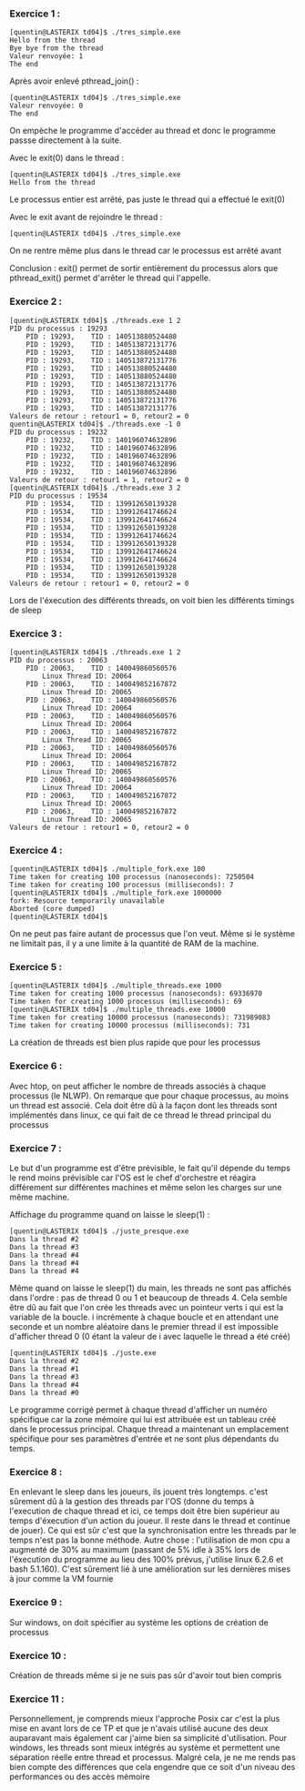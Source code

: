 ### Exercice 1 :
```shell
[quentin@LASTERIX td04]$ ./tres_simple.exe 
Hello from the thread
Bye bye from the thread
Valeur renvoyée: 1
The end
```
Après avoir enlevé pthread_join() :
```shell
[quentin@LASTERIX td04]$ ./tres_simple.exe 
Valeur renvoyée: 0
The end
```
On empèche le programme d'accéder au thread et donc le programme passse directement à la suite.

Avec le exit(0) dans le thread :
```shell
[quentin@LASTERIX td04]$ ./tres_simple.exe 
Hello from the thread
```
Le processus entier est arrêté, pas juste le thread qui a effectué le exit(0)

Avec le exit avant de rejoindre le thread :
```shell
[quentin@LASTERIX td04]$ ./tres_simple.exe
```
On ne rentre même plus dans le thread car le processus est arrêté avant

Conclusion : exit() permet de sortir entièrement du processus alors que pthread_exit() permet d'arrêter le thread qui l'appelle.


### Exercice 2 :
```shell
[quentin@LASTERIX td04]$ ./threads.exe 1 2
PID du processus : 19293
	PID : 19293,	TID : 140513880524480
	PID : 19293,	TID : 140513872131776
	PID : 19293,	TID : 140513880524480
	PID : 19293,	TID : 140513872131776
	PID : 19293,	TID : 140513880524480
	PID : 19293,	TID : 140513880524480
	PID : 19293,	TID : 140513872131776
	PID : 19293,	TID : 140513880524480
	PID : 19293,	TID : 140513872131776
	PID : 19293,	TID : 140513872131776
Valeurs de retour : retour1 = 0, retour2 = 0
quentin@LASTERIX td04]$ ./threads.exe -1 0
PID du processus : 19232
	PID : 19232,	TID : 140196074632896
	PID : 19232,	TID : 140196074632896
	PID : 19232,	TID : 140196074632896
	PID : 19232,	TID : 140196074632896
	PID : 19232,	TID : 140196074632896
Valeurs de retour : retour1 = 1, retour2 = 0
[quentin@LASTERIX td04]$ ./threads.exe 3 2
PID du processus : 19534
	PID : 19534,	TID : 139912650139328
	PID : 19534,	TID : 139912641746624
	PID : 19534,	TID : 139912641746624
	PID : 19534,	TID : 139912650139328
	PID : 19534,	TID : 139912641746624
	PID : 19534,	TID : 139912650139328
	PID : 19534,	TID : 139912641746624
	PID : 19534,	TID : 139912641746624
	PID : 19534,	TID : 139912650139328
	PID : 19534,	TID : 139912650139328
Valeurs de retour : retour1 = 0, retour2 = 0
```
Lors de l'éxecution des différents threads, on voit bien les différents timings de sleep


### Exercice 3 :
```shell
[quentin@LASTERIX td04]$ ./threads.exe 1 2
PID du processus : 20063
	PID : 20063,	TID : 140049860560576
		Linux Thread ID: 20064
	PID : 20063,	TID : 140049852167872
		Linux Thread ID: 20065
	PID : 20063,	TID : 140049860560576
		Linux Thread ID: 20064
	PID : 20063,	TID : 140049860560576
		Linux Thread ID: 20064
	PID : 20063,	TID : 140049852167872
		Linux Thread ID: 20065
	PID : 20063,	TID : 140049860560576
		Linux Thread ID: 20064
	PID : 20063,	TID : 140049852167872
		Linux Thread ID: 20065
	PID : 20063,	TID : 140049860560576
		Linux Thread ID: 20064
	PID : 20063,	TID : 140049852167872
		Linux Thread ID: 20065
	PID : 20063,	TID : 140049852167872
		Linux Thread ID: 20065
Valeurs de retour : retour1 = 0, retour2 = 0
```


### Exercice 4 : 
```shell
[quentin@LASTERIX td04]$ ./multiple_fork.exe 100
Time taken for creating 100 processus (nanoseconds): 7250504
Time taken for creating 100 processus (milliseconds): 7
[quentin@LASTERIX td04]$ ./multiple_fork.exe 1000000
fork: Resource temporarily unavailable
Aborted (core dumped)
[quentin@LASTERIX td04]$ 
```
On ne peut pas faire autant de processus que l'on veut. Même si le système ne limitait pas, il y a une limite à la quantité de RAM de la machine.


### Exercice 5 :
```shell
[quentin@LASTERIX td04]$ ./multiple_threads.exe 1000
Time taken for creating 1000 processus (nanoseconds): 69336970
Time taken for creating 1000 processus (milliseconds): 69
[quentin@LASTERIX td04]$ ./multiple_threads.exe 10000
Time taken for creating 10000 processus (nanoseconds): 731989083
Time taken for creating 10000 processus (milliseconds): 731
```
La création de threads est bien plus rapide que pour les processus


### Exercice 6 :
Avec htop, on peut afficher le nombre de threads associés à chaque processus (le NLWP). On remarque que pour chaque processus, au moins un thread est associé. Cela doit être dû à la façon dont les threads sont implémentés dans linux, ce qui fait de ce thread le thread principal du processus


### Exercice 7 :
Le but d'un programme est d'être prévisible, le fait qu'il dépende du temps le rend moins prévisible car l'OS est le chef d'orchestre et réagira différement sur différentes machines et même selon les charges sur une même machine.

Affichage du programme quand on laisse le sleep(1) :
```shell
[quentin@LASTERIX td04]$ ./juste_presque.exe 
Dans la thread #2
Dans la thread #3
Dans la thread #4
Dans la thread #4
Dans la thread #4
```
Même quand on laisse le sleep(1) du main, les threads ne sont pas affichés dans l'ordre : pas de thread 0 ou 1 et beaucoup de threads 4. Cela semble être dû au fait que l'on crée les threads avec un pointeur verts i qui est la variable de la boucle. i incrémente à chaque boucle et en attendant une seconde et un nombre aléatoire dans le premier thread il est impossible d'afficher thread 0 (0 étant la valeur de i avec laquelle le thread a été créé)

```shell
[quentin@LASTERIX td04]$ ./juste.exe 
Dans la thread #2
Dans la thread #1
Dans la thread #3
Dans la thread #4
Dans la thread #0
```
Le programme corrigé permet à chaque thread d'afficher un numéro spécifique car la zone mémoire qui lui est attribuée est un tableau créé dans le processus principal. Chaque thread a maintenant un emplacement spécifique pour ses paramètres d'entrée et ne sont plus dépendants du temps.


### Exercice 8 :
En enlevant le sleep dans les joueurs, ils jouent très longtemps. c'est sûrement dû à la gestion des threads par l'OS (donne du temps à l'execution de chaque thread et ici, ce temps doit être bien supérieur au temps d'éxecution d'un action du joueur. Il reste dans le thread et continue de jouer). Ce qui est sûr c'est que la synchronisation entre les threads par le temps n'est pas la bonne méthode.
Autre chose : l'utilisation de mon cpu a augmenté de 30% au maximum (passant de 5% idle à 35% lors de l'éxecution du programme au lieu des 100% prévus, j'utilise linux 6.2.6 et bash 5.1.160). C'est sûrement lié à une amélioration sur les dernières mises à jour comme la VM fournie


### Exercice 9 :
Sur windows, on doit spécifier au système les options de création de processus


### Exercice 10 :
Création de threads même si je ne suis pas sûr d'avoir tout bien compris


### Exercice 11 :
Personnellement, je comprends mieux l'approche Posix car c'est la plus mise en avant lors de ce TP et que je n'avais utilisé aucune des deux auparavant mais également car j'aime bien sa simplicité d'utilisation.
Pour windows, les threads sont mieux intégrés au système et permettent une séparation réelle entre thread et processus. Malgré cela, je ne me rends pas bien compte des différences que cela engendre que ce soit d'un niveau des performances ou des accès mémoire

